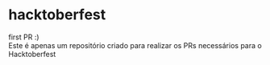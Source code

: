 # hacktoberfest

first PR :)  
Este é apenas um repositório criado para realizar os PRs necessários para o Hacktoberfest
